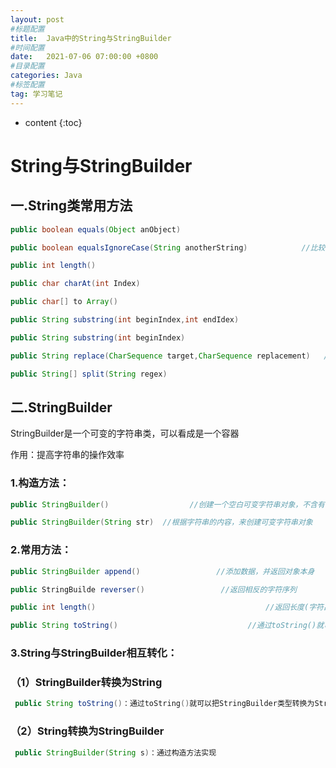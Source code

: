 ```yaml
---
layout: post
#标题配置
title:  Java中的String与StringBuilder
#时间配置
date:   2021-07-06 07:00:00 +0800
#目录配置
categories: Java
#标签配置
tag: 学习笔记
---
```


* content
{:toc}




# String与StringBuilder
## 一.String类常用方法
```java
public boolean equals(Object anObject)                                        //比较字符串的内容，严格区分大小写

public boolean equalsIgnoreCase(String anotherString)            //比较字符串的内容，忽略大小写

public int length()                                                                                //返回此字符串的长度

public char charAt(int Index)                                                             //返回指定索引处的char值

public char[] to Array()           															//将字符串拆分为字符数组后返回

public String substring(int beginIndex,int endIdex)                     //根据开头和结束索引进行截取，得到新                              的字符串（包含头，不包含尾）                       

public String substring(int beginIndex)                                          //从传入的索引处截取，截取到末尾，得到新的字符串

public String replace(CharSequence target,CharSequence replacement)   //使用新值，将字符串中的旧值替换，得到新的字符串

public String[] split(String regex)                                                   //根据传入的规则切割字符串，得到字符串数组      
```

## 二.StringBuilder

StringBuilder是一个可变的字符串类，可以看成是一个容器

作用：提高字符串的操作效率

### 1.构造方法：
```java
public StringBuilder()                  //创建一个空白可变字符串对象，不含有任何内容

public StringBuilder(String str)  //根据字符串的内容，来创建可变字符串对象
```
### 2.常用方法：
```java
public StringBuilder append()                 //添加数据，并返回对象本身

public StringBuilde reverser()                 //返回相反的字符序列

public int length()                                      //返回长度(字符出现的个数)

public String toString()                             //通过toString()就可以实现把StringBuilder转换为String
```

### 3.String与StringBuilder相互转化：

### （1）StringBuilder转换为String
```java
 public String toString()：通过toString()就可以把StringBuilder类型转换为String类型
```
### （2）String转换为StringBuilder
```java
 public StringBuilder(String s)：通过构造方法实现
```